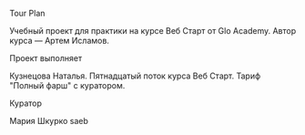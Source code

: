 Tour Plan

Учебный проект для практики на курсе Веб Старт от Glo Academy. Автор курса — Артем Исламов.

Проект выполняет

Кузнецова Наталья. Пятнадцатый поток курса Веб Старт. Тариф "Полный фарш" с куратором.

Куратор

Мария Шкурко
saeb

